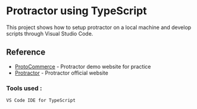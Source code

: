 # Protractor using TypeScript
This project shows how to setup protractor on a local machine and develop scripts through Visual Studio Code.

## Reference
* [ProtoCommerce](https://qaclickacademy.github.io/protocommerce/) - Protractor demo website for practice
* [Protractor](https://www.protractortest.org) - Protractor official website

### Tools used :
```
VS Code IDE for TypeScript
```
